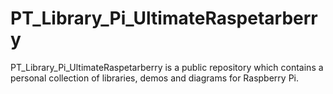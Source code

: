 # PT_Library_Pi_UltimateRaspetarberry
PT_Library_Pi_UltimateRaspetarberry is a public repository which contains a personal collection of libraries, demos and diagrams for Raspberry Pi.
